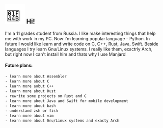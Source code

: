 ## ![(Waving icon)](https://raw.githubusercontent.com/K4rakara/K4rakara/master/assets/wave.svg) Hi!

I'm a 11 grades  student from Russia. I like make interesting things that help me with work in my PC. Now I'm learning popular language - Python. In future I would like learn and write code on C, C++, Rust, Java, Swift. Beside languages I try learn Gnu/Linux systems. I really like them, exactrly Arch, but right now I can't install him and thats why I use Manjaro!


#### Future plans:
    - learn more about Assembler
    - learn more about C
    - learn more aobut C++
    - learn more about Rust
    - rewrite some projects on Rust and C
    - learn more about Java and Swift for mobile development
    - learn more about bash
    - understand zsh or fish
    - learn more about vim
    - learn more about Gnu/Linux systems and exacty Arch

